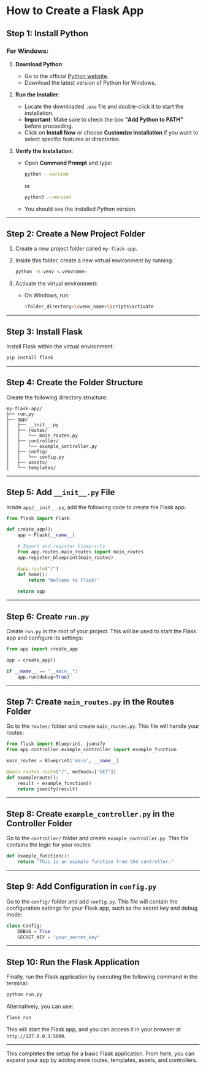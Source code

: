 
# How to Create a Flask App

## Step 1: Install Python

### For Windows:
1. **Download Python**:
   - Go to the official [Python website](https://www.python.org/downloads/).
   - Download the latest version of Python for Windows.

2. **Run the Installer**:
   - Locate the downloaded `.exe` file and double-click it to start the installation.
   - **Important**: Make sure to check the box **"Add Python to PATH"** before proceeding.
   - Click on **Install Now** or choose **Customize Installation** if you want to select specific features or directories.

3. **Verify the Installation**:
   - Open **Command Prompt** and type:
     ```bash
     python --version
     ```
     or
     ```bash
     python3 --version
     ```
   - You should see the installed Python version.

---

## Step 2: Create a New Project Folder

1. Create a new project folder called `my-flask-app`.

2. Inside this folder, create a new virtual environment by running:
   ```bash
   python -m venv <.venvname>
   ```

3. Activate the virtual environment:
   - On Windows, run:
     ```bash
     <folder_directory>\<venv_name>\Scripts\activate
     ```

---

## Step 3: Install Flask

Install Flask within the virtual environment:
```bash
pip install flask
```

---

## Step 4: Create the Folder Structure

Create the following directory structure:

```
my-flask-app/
├── run.py
├── app/
│   ├── __init__.py
│   ├── routes/
│   │   └── main_routes.py
│   ├── controller/
│   │   └── example_controller.py
│   ├── config/
│   │   └── config.py
│   ├── assets/
│   └── templates/
```

---

## Step 5: Add `__init__.py` File

Inside `app/__init__.py`, add the following code to create the Flask app:

```python
from flask import Flask

def create_app():
    app = Flask(__name__)

    # Import and register blueprints
    from app.routes.main_routes import main_routes
    app.register_blueprint(main_routes)

    @app.route("/")
    def home():
        return "Welcome to Flask!"
    
    return app
```

---

## Step 6: Create `run.py`

Create `run.py` in the root of your project. This will be used to start the Flask app and configure its settings:

```python
from app import create_app

app = create_app()

if __name__ == "__main__":
    app.run(debug=True)
```

---

## Step 7: Create `main_routes.py` in the Routes Folder

Go to the `routes/` folder and create `main_routes.py`. This file will handle your routes:

```python
from flask import Blueprint, jsonify
from app.controller.example_controller import example_function

main_routes = Blueprint('main', __name__)

@main_routes.route("/", methods=['GET'])
def exampleroute():
    result = example_function()
    return jsonify(result)
```

---

## Step 8: Create `example_controller.py` in the Controller Folder

Go to the `controller/` folder and create `example_controller.py`. This file contains the logic for your routes:

```python
def example_function():
    return "This is an example function from the controller."
```

---

## Step 9: Add Configuration in `config.py`

Go to the `config/` folder and add `config.py`. This file will contain the configuration settings for your Flask app, such as the secret key and debug mode:

```python
class Config:
    DEBUG = True
    SECRET_KEY = "your_secret_key"
```

---

## Step 10: Run the Flask Application

Finally, run the Flask application by executing the following command in the terminal:

```bash
python run.py
```

Alternatively, you can use:

```bash
flask run
```

This will start the Flask app, and you can access it in your browser at `http://127.0.0.1:5000`.

---

This completes the setup for a basic Flask application. From here, you can expand your app by adding more routes, templates, assets, and controllers.
